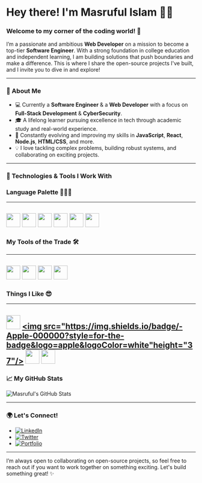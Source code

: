 # Hey there! I'm Masruful Islam 👋🏼
### Welcome to my corner of the coding world! 🚀

I’m a passionate and ambitious **Web Developer** on a mission to become a top-tier **Software Engineer**. With a strong foundation in college education and independent learning, I am building solutions that push boundaries and make a difference. This is where I share the open-source projects I've built, and I invite you to dive in and explore!

---

### 🚀 About Me
- 💻 Currently a **Software Engineer** & a **Web Developer** with a focus on **Full-Stack Development** & **CyberSecurity**.
- 🎓 A lifelong learner pursuing excellence in tech through academic study and real-world experience.
- 🌱 Constantly evolving and improving my skills in **JavaScript**, **React**, **Node.js**, **HTML/CSS**, and more.
- 💡 I love tackling complex problems, building robust systems, and collaborating on exciting projects.

---

### 🔧 Technologies & Tools I Work With

### Language Palette 🧑🏻‍💻
---
<a href="https://www.typescriptlang.org/"><img src="https://img.shields.io/badge/-TypeScript-3178C6?style=for-the-badge&logo=typescript&logoColor=white" height="37"/></a>
<a href="https://developer.mozilla.org/en-US/docs/Web/HTML"><img src="https://img.shields.io/badge/-HTML-E34F26?style=for-the-badge&logo=html5&logoColor=white" height="37"/></a>
<a href="https://developer.mozilla.org/en-US/docs/Web/CSS"><img src="https://img.shields.io/badge/-CSS-1572B6?style=for-the-badge&logo=css3&logoColor=white" height="37"/></a>
<a href="https://www.java.com/"><img src="https://img.shields.io/badge/-Java-007396?style=for-the-badge&logo=java&logoColor=white" height="37"/></a>
<a href="https://isocpp.org/"><img src="https://img.shields.io/badge/-C++-00599C?style=for-the-badge&logo=c%2B%2B&logoColor=white" height="37"/></a>
<a href="https://www.python.org/"><img src="https://img.shields.io/badge/-Python-3776AB?style=for-the-badge&logo=python&logoColor=white" height="37"/></a>
---

### My Tools of the Trade 🛠️
---
<a href="https://code.visualstudio.com/"><img src="https://img.shields.io/badge/-VS_Code-007ACC?style=for-the-badge&logo=visualstudiocode&logoColor=white" height="37"/></a>
<a href="https://www.eclipse.org/"><img src="https://img.shields.io/badge/-Eclipse-2C2255?style=for-the-badge&logo=eclipse&logoColor=white" height="37"/></a>
<a href="https://developer.apple.com/xcode/"><img src="https://img.shields.io/badge/-Xcode-007ACC?style=for-the-badge&logo=xcode&logoColor=white" height="37"/></a>
<a href="https://www.jetbrains.com/pycharm/"><img src="https://img.shields.io/badge/-PyCharm-000000?style=for-the-badge&logo=pycharm&logoColor=white" height="37"/></a>
---

### Things I Like 😎
---
<a href="https://www.nissanusa.com/"><img src="https://img.shields.io/badge/-Nissan-C3002F?style=for-the-badge&logo=nissan&logoColor=white" height="37"/></a>
<a href="https://www.apple.com/"><img src="https://img.shields.io/badge/-Apple-000000?style=for-the-badge&logo=apple&logoColor=white"height="37"/></a>
<a href="https://www.samsung.com/"><img src="https://img.io/badge/Samsung-000000?logo=samsung&logoColor=white&style=for-the-badge" height="37"/></a>
<a href="https://gemini.google.com/"><img src="https://img.shields.io/badge/-Google_Bard-4285F4?style=for-the-badge&logo=google&logoColor=white" height="37"/></a>
---

### 📈 My GitHub Stats

![Masruful's GitHub Stats](https://github-readme-stats.vercel.app/api?username=MasrufulIslam&show_icons=true&hide_title=true&count_private=true&hide=prs&theme=dark)

---

### 🌍 Let's Connect!
- [![LinkedIn](https://img.shields.io/badge/-LinkedIn-0A66C2?style=for-the-badge&logo=linkedin&logoColor=white)](https://www.linkedin.com/in/masruful-islam/)
- [![Twitter](https://img.shields.io/badge/-Twitter-1DA1F2?style=for-the-badge&logo=twitter&logoColor=white)](https://x.com/MasrufulN)
- [![Portfolio](https://img.shields.io/badge/-Portfolio-FF7700?style=for-the-badge&logo=wordpress&logoColor=white)](https://masrufulislam.github.io/portfolio/)

---

I’m always open to collaborating on open-source projects, so feel free to reach out if you want to work together on something exciting. Let's build something great! ✨
